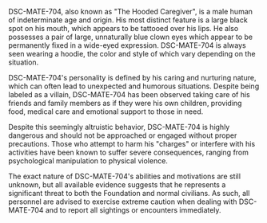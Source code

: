 DSC-MATE-704, also known as "The Hooded Caregiver", is a male human of indeterminate age and origin. His most distinct feature is a large black spot on his mouth, which appears to be tattooed over his lips. He also possesses a pair of large, unnaturally blue clown eyes which appear to be permanently fixed in a wide-eyed expression. DSC-MATE-704 is always seen wearing a hoodie, the color and style of which vary depending on the situation.

DSC-MATE-704's personality is defined by his caring and nurturing nature, which can often lead to unexpected and humorous situations. Despite being labeled as a villain, DSC-MATE-704 has been observed taking care of his friends and family members as if they were his own children, providing food, medical care and emotional support to those in need.

Despite this seemingly altruistic behavior, DSC-MATE-704 is highly dangerous and should not be approached or engaged without proper precautions. Those who attempt to harm his "charges" or interfere with his activities have been known to suffer severe consequences, ranging from psychological manipulation to physical violence.

The exact nature of DSC-MATE-704's abilities and motivations are still unknown, but all available evidence suggests that he represents a significant threat to both the Foundation and normal civilians. As such, all personnel are advised to exercise extreme caution when dealing with DSC-MATE-704 and to report all sightings or encounters immediately.